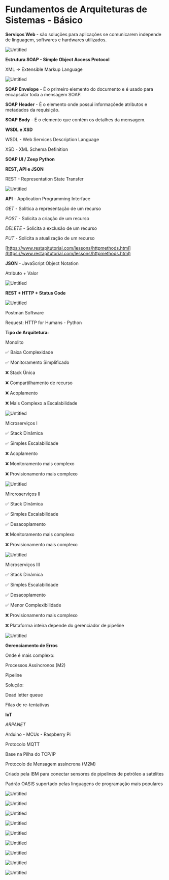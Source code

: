 # Fundamentos de Arquiteturas de Sistemas - Básico

**Serviços Web -** são soluções para aplicações se comunicarem independe de linguagem, softwares e hardwares utilizados.

![Untitled](Fundamentos%20de%20Arquiteturas%20de%20Sistemas%20-%20Ba%CC%81sico%20f422f02f56d54f6db3e8faa861db81b7/Untitled.png)

**Estrutura SOAP - Simple Object Access Protocol**

XML → Extensible Markup Language

![Untitled](Fundamentos%20de%20Arquiteturas%20de%20Sistemas%20-%20Ba%CC%81sico%20f422f02f56d54f6db3e8faa861db81b7/Untitled%201.png)

**SOAP Envelope** - É o primeiro elemento do documento e é usado para encapsular toda a mensagem SOAP.

**SOAP Header** - É o elemento onde possui informaçõede atributos e metadados da requisição.

**SOAP Body** - É o elemento que contém os detalhes da mensagem.

**WSDL e XSD**

WSDL - Web Services Description Language

XSD - XML Schema Definition

[](http://www.soapclient.com/xml/soapresponder.wsdl)

**SOAP UI / Zeep Python**

**REST, API e JSON**

REST - Representation State Transfer

![Untitled](Fundamentos%20de%20Arquiteturas%20de%20Sistemas%20-%20Ba%CC%81sico%20f422f02f56d54f6db3e8faa861db81b7/Untitled%202.png)

**API** - Application Programming Interface

*GET* - Solitica a representação de um recurso

*POST* - Solicita a criação de um recurso

*DELETE* - Solicita a exclusão de um recurso

*PUT* - Solicita a atualização de um recurso

[https://www.restapitutorial.com/lessons/httpmethods.html](https://www.restapitutorial.com/lessons/httpmethods.html)

**JSON** - JavaScript Object Notation

Atributo + Valor

![Untitled](Fundamentos%20de%20Arquiteturas%20de%20Sistemas%20-%20Ba%CC%81sico%20f422f02f56d54f6db3e8faa861db81b7/Untitled%203.png)

**REST + HTTP + Status Code**

![Untitled](Fundamentos%20de%20Arquiteturas%20de%20Sistemas%20-%20Ba%CC%81sico%20f422f02f56d54f6db3e8faa861db81b7/Untitled%204.png)

Postman Software

Request: HTTP for Humans - Python

**Tipo de Arquitetura:**

Monolito

✅ Baixa Complexidade

✅ Monitoramento Simplificado

❌ Stack Única

❌ Compartilhamento de recurso

❌ Acoplamento

❌ Mais Complexo a Escalabilidade

![Untitled](Fundamentos%20de%20Arquiteturas%20de%20Sistemas%20-%20Ba%CC%81sico%20f422f02f56d54f6db3e8faa861db81b7/Untitled%205.png)

Microserviços I

✅ Stack Dinâmica

✅ Simples Escalabilidade

❌ Acoplamento

❌ Monitoramento mais complexo

❌ Provisionamento mais complexo

![Untitled](Fundamentos%20de%20Arquiteturas%20de%20Sistemas%20-%20Ba%CC%81sico%20f422f02f56d54f6db3e8faa861db81b7/Untitled%206.png)

Mircroserviços II

✅ Stack Dinâmica

✅ Simples Escalabilidade

✅ Desacoplamento

❌ Monitoramento mais complexo

❌ Provisionamento mais complexo

![Untitled](Fundamentos%20de%20Arquiteturas%20de%20Sistemas%20-%20Ba%CC%81sico%20f422f02f56d54f6db3e8faa861db81b7/Untitled%207.png)

Microserviços III

✅ Stack Dinâmica

✅ Simples Escalabilidade

✅ Desacoplamento

✅ Menor Complexibilidade

❌ Provisionamento mais complexo

❌ Plataforma inteira depende do gerenciador de pipeline

![Untitled](Fundamentos%20de%20Arquiteturas%20de%20Sistemas%20-%20Ba%CC%81sico%20f422f02f56d54f6db3e8faa861db81b7/Untitled%208.png)

**Gerenciamento de Erros**

Onde é mais complexo:

Processos Assíncronos (M2)

Pipeline

Solução:

Dead letter queue

Filas de re-tentativas

**IoT**

*ARPANET*

Arduino - MCUs - Raspberry Pi

Protocolo MQTT

Base na Pilha do TCP/IP  

Protocolo de Mensagem assíncrona (M2M)

Criado pela IBM para conectar sensores de pipelines de petróleo a satélites

Padrão OASIS suportado pelas linguagens de programação mais populares

![Untitled](Fundamentos%20de%20Arquiteturas%20de%20Sistemas%20-%20Ba%CC%81sico%20f422f02f56d54f6db3e8faa861db81b7/Untitled%209.png)

![Untitled](Fundamentos%20de%20Arquiteturas%20de%20Sistemas%20-%20Ba%CC%81sico%20f422f02f56d54f6db3e8faa861db81b7/Untitled%2010.png)

![Untitled](Fundamentos%20de%20Arquiteturas%20de%20Sistemas%20-%20Ba%CC%81sico%20f422f02f56d54f6db3e8faa861db81b7/Untitled%2011.png)

![Untitled](Fundamentos%20de%20Arquiteturas%20de%20Sistemas%20-%20Ba%CC%81sico%20f422f02f56d54f6db3e8faa861db81b7/Untitled%2012.png)

![Untitled](Fundamentos%20de%20Arquiteturas%20de%20Sistemas%20-%20Ba%CC%81sico%20f422f02f56d54f6db3e8faa861db81b7/Untitled%2013.png)

![Untitled](Fundamentos%20de%20Arquiteturas%20de%20Sistemas%20-%20Ba%CC%81sico%20f422f02f56d54f6db3e8faa861db81b7/Untitled%2014.png)

![Untitled](Fundamentos%20de%20Arquiteturas%20de%20Sistemas%20-%20Ba%CC%81sico%20f422f02f56d54f6db3e8faa861db81b7/Untitled%2015.png)

![Untitled](Fundamentos%20de%20Arquiteturas%20de%20Sistemas%20-%20Ba%CC%81sico%20f422f02f56d54f6db3e8faa861db81b7/Untitled%2016.png)

![Untitled](Fundamentos%20de%20Arquiteturas%20de%20Sistemas%20-%20Ba%CC%81sico%20f422f02f56d54f6db3e8faa861db81b7/Untitled%2017.png)